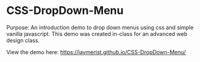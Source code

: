 # CSS-DropDown-Menu
Purpose: An introduction demo to drop down menus using css and simple vanilla javascript. This demo was created in-class for an advanced web design class.

View the demo here: https://jaymerist.github.io/CSS-DropDown-Menu/
